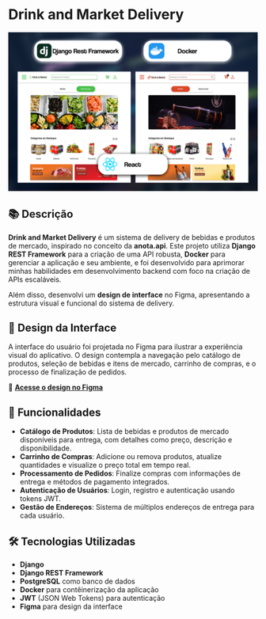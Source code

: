 # Drink and Market Delivery

![Telas Principais](image/Delivery.jpg)

## 📚 Descrição

**Drink and Market Delivery** é um sistema de delivery de bebidas e produtos de mercado, inspirado no conceito da **anota.api**. Este projeto utiliza **Django REST Framework** para a criação de uma API robusta, **Docker** para gerenciar a aplicação e seu ambiente, e foi desenvolvido para aprimorar minhas habilidades em desenvolvimento backend com foco na criação de APIs escaláveis.

Além disso, desenvolvi um **design de interface** no Figma, apresentando a estrutura visual e funcional do sistema de delivery.

## 🎨 Design da Interface

A interface do usuário foi projetada no Figma para ilustrar a experiência visual do aplicativo. O design contempla a navegação pelo catálogo de produtos, seleção de bebidas e itens de mercado, carrinho de compras, e o processo de finalização de pedidos.

🔗 **[Acesse o design no Figma](https://www.figma.com/design/PcKdutrSk0Lk24yTO0Y0Qx/Projeto-inicial?node-id=303-2&t=V4Q4R83Ao8NbZ8Q9-1)**

## 🚀 Funcionalidades

- **Catálogo de Produtos**: Lista de bebidas e produtos de mercado disponíveis para entrega, com detalhes como preço, descrição e disponibilidade.
- **Carrinho de Compras**: Adicione ou remova produtos, atualize quantidades e visualize o preço total em tempo real.
- **Processamento de Pedidos**: Finalize compras com informações de entrega e métodos de pagamento integrados.
- **Autenticação de Usuários**: Login, registro e autenticação usando tokens JWT.
- **Gestão de Endereços**: Sistema de múltiplos endereços de entrega para cada usuário.

## 🛠️ Tecnologias Utilizadas

- **Django**
- **Django REST Framework**
- **PostgreSQL** como banco de dados
- **Docker** para contêinerização da aplicação
- **JWT** (JSON Web Tokens) para autenticação
- **Figma** para design da interface
